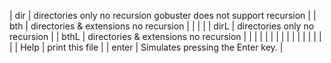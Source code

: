 | dir         | directories only no recursion                          gobuster does not support recursion        |
| bth         | directories & extensions no recursion                                                             |
|             |                                                                                                   |
| dirL        | directories only no recursion                                                                     |
| bthL        | directories & extensions no recursion                                                             |
|             |                                                                                                   |
|             |                                                                                                   |
|             |                                                                                                   |
|             |                                                                                                   |
|             |                                                                                                   |
| Help        | print this file                                                                                   |
| enter       | Simulates pressing the Enter key.                                                                 |
